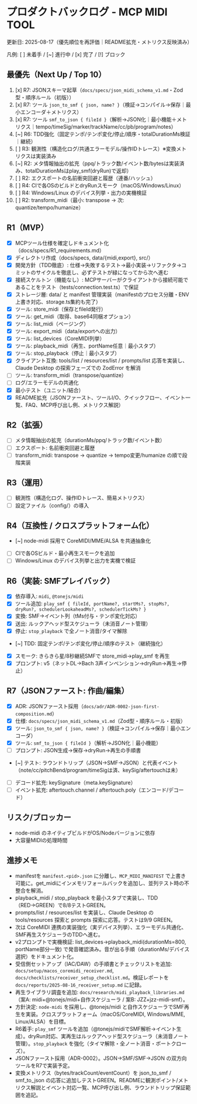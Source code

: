 # プロダクトバックログ - MCP MIDI TOOL

更新日: 2025-08-17（優先順位を再評価｜README拡充・メトリクス反映済み）

凡例: [ ] 未着手 / [~] 進行中 / [x] 完了 / [!] ブロック

## 最優先（Next Up / Top 10）
1. [x] R7: JSONスキーマ起草（`docs/specs/json_midi_schema_v1.md`・Zod型・順序ルール（初版））
2. [x] R7: ツール `json_to_smf { json, name? }`（検証→コンパイル→保存｜最小エンコーダ＋メトリクス）
3. [x] R7: ツール `smf_to_json { fileId }`（解析→JSON化｜最小機能＋メトリクス｜tempo/timeSig/marker/trackName/cc/pb/program/notes）
4. [~] R6: TDD強化（固定テンポ/テンポ変化/停止/順序・totalDurationMs検証｜継続）
5. [ ] R3: 観測性（構造化ログ/共通エラーモデル/操作IDトレース）※変換メトリクスは実装済み
6. [~] R2: メタ情報抽出の拡充（ppq/トラック数/イベント数/bytesは実装済み、totalDurationMsはplay_smf(dryRun)で返却）
7. [ ] R2: エクスポートの名前衝突回避と履歴（連番/ハッシュ）
8. [ ] R4: CIで各OSのビルドとdryRunスモーク（macOS/Windows/Linux）
9. [ ] R4: Windows/Linux のデバイス列挙・出力の実機検証
10. [ ] R2: transform_midi（最小: transpose → 次: quantize/tempo/humanize）

## R1（MVP）
- [x] MCPツール仕様を確定しドキュメント化（docs/specs/R1_requirements.md）
- [x] ディレクトリ作成（docs/specs, data/{midi,export}, src/）
- [x] 開発方針（TDD徹底）: 仕様→失敗するテスト→最小実装→リファクタ→コミットのサイクルを徹底し、必ずテストが緑になってから次へ進む
- [x] 接続スケルトン（機能なし）: MCPサーバーがクライアントから接続可能であることをテスト（tests/connection.test.ts）で保証
 - [x] ストレージ層: data/ と manifest 管理実装（manifestのプロセス分離・ENV上書き対応、storage.ts集約も完了）
- [x] ツール: store_midi（保存とfileId発行）
 - [x] ツール: get_midi（取得、base64同梱オプション）
- [x] ツール: list_midi（ページング）
- [x] ツール: export_midi（data/exportへの出力）
- [x] ツール: list_devices（CoreMIDI列挙）
- [x] ツール: playback_midi（再生、portName任意｜最小スタブ）
- [x] ツール: stop_playback（停止｜最小スタブ）
- [x] クライアント互換: tools/list / resources/list / prompts/list 応答を実装し、Claude Desktop の探索フェーズでの ZodError を解消
- [ ] ツール: transform_midi（transpose/quantize）
- [ ] ログ/エラーモデルの共通化
- [x] 最小テスト（ユニット/結合）
 - [x] README拡充（JSONファースト、ツールI/O、クイックフロー、イベント一覧、FAQ、MCP呼び出し例、メトリクス解説）

## R2（拡張）
- [ ] メタ情報抽出の拡充（durationMs/ppq/トラック数/イベント数）
- [ ] エクスポート: 名前衝突回避と履歴
- [ ] transform_midi: transpose → quantize → tempo変更/humanize の順で段階実装

## R3（運用）
- [ ] 観測性（構造化ログ、操作IDトレース、簡易メトリクス）
- [ ] 設定ファイル（config/）の導入

## R4（互換性 / クロスプラットフォーム化）
- [~] node-midi 採用で CoreMIDI/MME/ALSA を共通抽象化
- [ ] CIで各OSビルド・最小再生スモークを追加
- [ ] Windows/Linux のデバイス列挙と出力を実機で検証

## R6（実装: SMFプレイバック）
- [x] 依存導入: `midi`, `@tonejs/midi`
- [x] ツール追加: `play_smf { fileId, portName?, startMs?, stopMs?, dryRun?, schedulerLookaheadMs?, schedulerTickMs? }`
- [x] 変換: SMF→イベント列（tMs付与・テンポ変化対応）
- [x] 送出: ルックアヘッド型スケジューラ（未消音ノート管理）
- [x] 停止: `stop_playback` で全ノート消音/タイマ解除
- [~] TDD: 固定テンポ/テンポ変化/停止/順序のテスト（継続強化）
- [x] スモーク: きらきら星/8秒継続SMFで store_midi→play_smf を再生
- [x] プロンプト: v5（ネットDL→Bach 3声インベンション→dryRun→再生→停止）

## R7（JSONファースト: 作曲/編集）
- [x] ADR: JSONファースト採用（`docs/adr/ADR-0002-json-first-composition.md`）
- [x] 仕様: `docs/specs/json_midi_schema_v1.md`（Zod型・順序ルール・初版）
- [x] ツール: `json_to_smf { json, name? }`（検証→コンパイル→保存｜最小エンコーダ）
- [x] ツール: `smf_to_json { fileId }`（解析→JSON化｜最小機能）
- [ ] プロンプト: JSON生成→保存→dryRun→再生の手順書
- [~] テスト: ラウンドトリップ（JSON→SMF→JSON）と代表イベント（note/cc/pitchBend/program/timeSigは済、keySig/aftertouchは未）
- [ ] デコード拡充: keySignature（meta.keySignature）
- [ ] イベント拡充: aftertouch.channel / aftertouch.poly（エンコード/デコード）

## リスク/ブロッカー
- node-midi のネイティブビルドがOS/Nodeバージョンに依存
- 大容量MIDIの処理時間

## 進捗メモ
- manifestを `manifest.<pid>.json` に分離し、`MCP_MIDI_MANIFEST` で上書き可能に。get_midiにインメモリフォールバックを追加し、並列テスト時の不整合を解消。
- playback_midi / stop_playback を最小スタブで実装し、TDD（RED→GREEN）で8/8テストGREEN。
- prompts/list / resources/list を実装し、Claude Desktop の tools/resources 探索と prompts 探索に応答。テストは9/9 GREEN。
- 次は CoreMIDI 連携の実装強化（実デバイス列挙）、エラーモデル共通化、SMF再生スケジューラのTDDへ進む。
 - v2プロンプトで実機検証: list_devices→playback_midi(durationMs=800, portName部分一致) で発音確認済み。音が出る手順（durationMs/デバイス選択）をドキュメント化。
 - 受信側セットアップ（IAC/DAW）の手順書とチェックリストを追加: `docs/setup/macos_coremidi_receiver.md`, `docs/checklists/receiver_setup_checklist.md`。検証レポートを `docs/reports/2025-08-16_receiver_setup.md` に記録。
 - 再生ライブラリ調査を追加: `docs/research/midi_playback_libraries.md`（案A: midi+@tonejs/midi+自作スケジューラ / 案B: JZZ+jzz-midi-smf）。
 - 方針決定: `node-midi` を採用し、@tonejs/midi と自作スケジューラでSMF再生を実装。クロスプラットフォーム（macOS/CoreMIDI, Windows/MME, Linux/ALSA）を目標。
 - R6着手: `play_smf` ツールを追加（@tonejs/midiでSMF解析→イベント生成）。dryRun対応、実再生はルックアヘッド型スケジューラ（未消音ノート管理）。`stop_playback` を強化（タイマ解除・全ノート消音・ポートクローズ）。
 - JSONファースト採用（ADR-0002）。JSON→SMF/SMF→JSON の双方向ツールをR7で実装予定。
 - 変換メトリクス（bytes/trackCount/eventCount）を json_to_smf / smf_to_json の応答に追加しテストGREEN。READMEに観測ポイント/メトリクス解説とイベント対応一覧、MCP呼び出し例、ラウンドトリップ保証範囲を追記。

